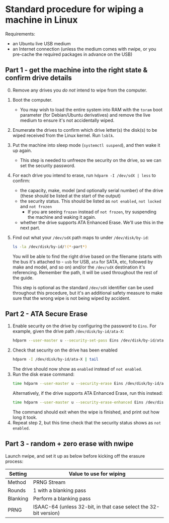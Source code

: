 # Standard procedure for wiping a machine in Linux

Requirements: 
- an Ubuntu live USB medium
- an Internet connection (unless the medium comes with nwipe, or you pre-cache the required packages in advance on the USB)

## Part 1 - get the machine into the right state & confirm drive details
0. Remove any drives you *do not* intend to wipe from the computer.
1. Boot the computer.
    - You may wish to load the entire system into RAM with the `toram` boot parameter (for Debian/Ubuntu derivatives) and remove the live medium to ensure it's not accidentally wiped.
2. Enumerate the drives to confirm which drive letter(s) the disk(s) to be wiped received from the Linux kernel. Run `lsblk`.
3. Put the machine into sleep mode (`systemctl suspend`), and then wake it up again.
    - This step is needed to unfreeze the security on the drive, so we can set the security password.
4. For each drive you intend to erase, run `hdparm -I /dev/sdX | less` to confirm:
    - the capacity, make, model (and optionally serial number) of the drive (these should be listed at the start of the output)
    - the security status. This should be listed as `not enabled`, `not locked` and `not frozen`
      - If you are seeing `frozen` instead of `not frozen`, try suspending the machine and waking it again.
    - whether the drive supports ATA Enhanced Erase. We'll use this in the next part.
5. Find out what your `/dev/sdX` path maps to under `/dev/disk/by-id`:
   ```sh
   ls -la /dev/disk/by-id/!(*-part*)
   ```
   You will be able to find the right drive based on the filename (starts with the bus it's attached to - `usb` for USB, `ata` for SATA, etc, followed by make and model, and so on) and/or the `/dev/sdX` destination it's referencing. Remember the path, it will be used throughout the rest of the guide.

   This step is optional as the standard `/dev/sdX` identifier can be used throughout this procedure, but it's an additional safety measure to make sure that the wrong wipe is not being wiped by accident.

## Part 2 - ATA Secure Erase
1. Enable security on the drive by configuring the password to `Eins`. For example, given the drive path `/dev/disk/by-id/ata-X`:
   ```sh
   hdparm --user-master u --security-set-pass Eins /dev/disk/by-id/ata-X
   ```
2. Check that security on the drive has been enabled
   ```sh
   hdparm -I /dev/disk/by-id/ata-X | tail
   ```
   The drive should now show as `enabled` instead of `not enabled`.
3. Run the disk erase command:
   ```sh
   time hdparm --user-master u --security-erase Eins /dev/disk/by-id/ata-X
   ```
   Alternatively, if the drive supports ATA Enhanced Erase, run this instead:
   ```sh
   time hdparm --user-master u --security-erase-enhanced Eins /dev/disk/by-id/ata-X
   ```
   The command should exit when the wipe is finished, and print out how long it took.
4. Repeat step 2, but this time check that the security status shows as `not enabled`.

## Part 3 - random + zero erase with nwipe
Launch nwipe, and set it up as below before kicking off the erasure process:

|Setting|Value to use for wiping|
|-------|-----------------------|
|Method|PRNG Stream|
|Rounds|1 with a blanking pass|
|Blanking|Perform a blanking pass|
|PRNG| ISAAC-64 (unless 32-bit, in that case select the 32-bit version)|
